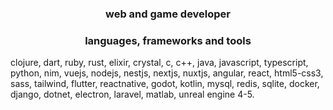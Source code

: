 <h3 align="center">web and game developer</h3>


<h3 align="center">languages, frameworks and tools</h3>

clojure, dart, ruby, rust, elixir, crystal, c, c++, java, javascript, typescript, python, nim, vuejs, nodejs, nestjs, nextjs, nuxtjs, angular, react, html5-css3, sass, tailwind, flutter, reactnative, godot, kotlin, mysql, redis, sqlite, docker, django, dotnet, electron, laravel, matlab, unreal engine 4-5.
